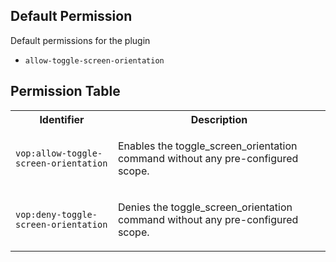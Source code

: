 ## Default Permission

Default permissions for the plugin

- `allow-toggle-screen-orientation`

## Permission Table

<table>
<tr>
<th>Identifier</th>
<th>Description</th>
</tr>


<tr>
<td>

`vop:allow-toggle-screen-orientation`

</td>
<td>

Enables the toggle_screen_orientation command without any pre-configured scope.

</td>
</tr>

<tr>
<td>

`vop:deny-toggle-screen-orientation`

</td>
<td>

Denies the toggle_screen_orientation command without any pre-configured scope.

</td>
</tr>
</table>
